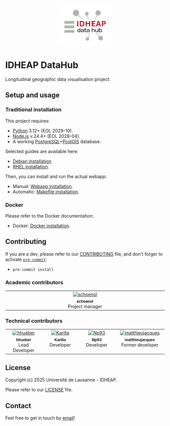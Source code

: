<p align="center">
   <img src="./docs/img/idheap-dh.png" alt="idheap-dh.png" width="33%" />
</p>

# IDHEAP DataHub

Longitudinal geographic data visualisation project.

## Setup and usage

### Traditional installation

This project requires:
- [Python](https://www.python.org/) 3.12+ (EOL 2029-10).
- [Node.js](https://nodejs.org/) v.24.4+ (EOL 2028-04).
- A working [PostgreSQL](https://www.postgresql.org/)+[PostGIS](https://postgis.net/) database.

Selected guides are available here:
- [Debian installation](./docs/debian_install.md).
- [RHEL installation](./docs/rhel_install.md).

Then, you can install and run the actual webapp:
- Manual: [Webapp installation](./docs/webapp_install.md).
- Automatic: [Makefile installation](./docs/makefile_install.md).

### Docker

Please refer to the Docker documentation:
- Docker: [Docker installation](./docs/docker_install.md).

## Contributing

If you are a dev, please refer to our [CONTRIBUTING](CONTRIBUTING.md) file, and don't forger to activate [`pre-commit`](https://pre-commit.com/):
- `pre-commit install`

### Academic contributors

<table>
  <tbody>
    <tr>
      <td align="center" valign="top" width="14.28%"><a href="https://github.unil.ch/schoenol/"><img src="https://avatars.githubusercontent.com/u/88168505" width="100px;" alt="schoenol"/><br /><sub><b>schoenol</b></sub></a><br />Project manager</td>
    </tr>
  </tbody>
</table>

### Technical contributors

<table>
  <tbody>
    <tr>
      <td align="center" valign="top" width="14.28%"><a href="https://github.unil.ch/hhueber/"><img src="https://avatars.githubusercontent.com/u/219822042" width="100px;" alt="hhueber"/><br /><sub><b>hhueber</b></sub></a><br />Lead Developer</td>
      <td align="center" valign="top" width="14.28%"><a href="https://github.unil.ch/Karilla/"><img src="https://avatars.githubusercontent.com/u/45608439" width="100px;" alt="Karilla"/><br /><sub><b>Karilla</b></sub></a><br />Developer</td>
      <td align="center" valign="top" width="14.28%"><a href="https://github.unil.ch/Np93/"><img src="https://avatars.githubusercontent.com/u/101202172" width="100px;" alt="Np93"/><br /><sub><b>Np93</b></sub></a><br />Developer</td>
      <td align="center" valign="top" width="14.28%"><a href="https://github.unil.ch/matthieujacques/"><img src="https://avatars.githubusercontent.com/u/84565098" width="100px;" alt="matthieujacques"/><br /><sub><b>matthieujacques</b></sub></a><br />Former developer</td>
    </tr>
  </tbody>
</table>

## License

Copyright (c) 2025 Université de Lausanne - IDHEAP.

Please refer to our [LICENSE](./LICENSE.md) file.

## Contact

Feel free to get in touch by [email](mailto:helpdesk@unil.ch?subject=%5BDCSR%2C%20FDCA%2C%20DataHub%5D%20I%20want%20to%20get%20in%20touch!)!
